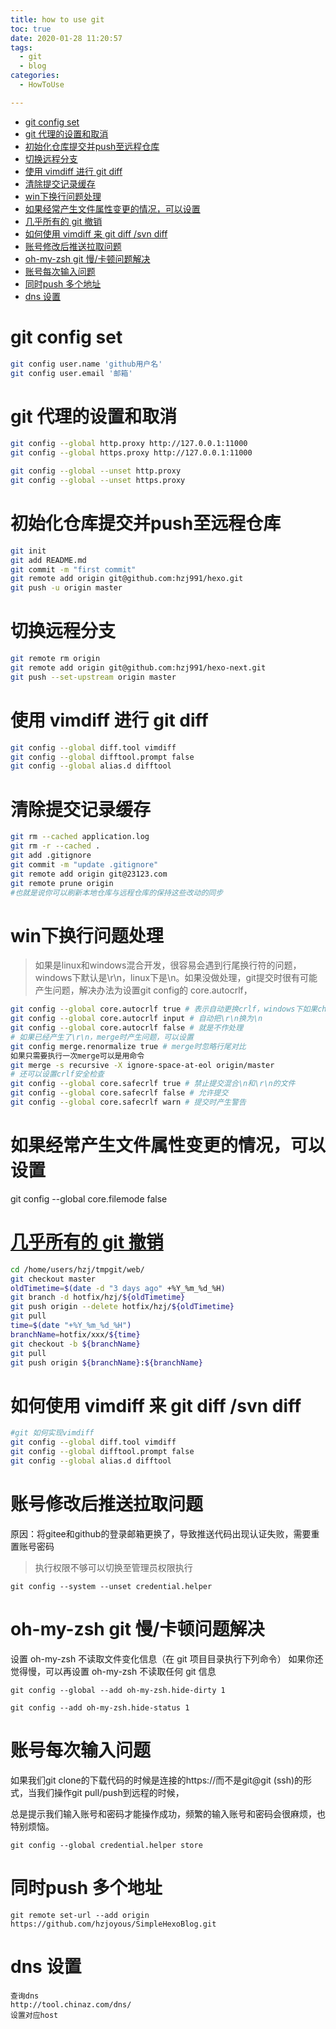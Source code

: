 ```yaml
---
title: how to use git
toc: true
date: 2020-01-28 11:20:57
tags:
  - git
  - blog
categories:
  - HowToUse

---
```


<!-- TOC -->

- [git config set](#git-config-set)
- [git 代理的设置和取消](#git-代理的设置和取消)
- [初始化仓库提交并push至远程仓库](#初始化仓库提交并push至远程仓库)
- [切换远程分支](#切换远程分支)
- [使用 vimdiff 进行 git diff](#使用-vimdiff-进行-git-diff)
- [清除提交记录缓存](#清除提交记录缓存)
- [win下换行问题处理](#win下换行问题处理)
- [如果经常产生文件属性变更的情况，可以设置](#如果经常产生文件属性变更的情况可以设置)
- [几乎所有的 git 撤销](#几乎所有的-git-撤销)
- [如何使用 vimdiff 来 git diff /svn diff](#如何使用-vimdiff-来-git-diff-svn-diff)
- [账号修改后推送拉取问题](#账号修改后推送拉取问题)
- [oh-my-zsh git 慢/卡顿问题解决](#oh-my-zsh-git-慢卡顿问题解决)
- [账号每次输入问题](#账号每次输入问题)
- [同时push 多个地址](#同时push-多个地址)
- [dns 设置](#dns-设置)

<!-- /TOC -->

<!--more-->



# git config set
```sh
git config user.name 'github用户名'  
git config user.email '邮箱'  
```

# git 代理的设置和取消
```sh
git config --global http.proxy http://127.0.0.1:11000
git config --global https.proxy http://127.0.0.1:11000

git config --global --unset http.proxy
git config --global --unset https.proxy
```

# 初始化仓库提交并push至远程仓库

```sh
git init
git add README.md
git commit -m "first commit"
git remote add origin git@github.com:hzj991/hexo.git
git push -u origin master
```

# 切换远程分支

```sh
git remote rm origin
git remote add origin git@github.com:hzj991/hexo-next.git
git push --set-upstream origin master
```

# 使用 vimdiff 进行 git diff

```sh
git config --global diff.tool vimdiff
git config --global difftool.prompt false
git config --global alias.d difftool
```
# 清除提交记录缓存

```sh
git rm --cached application.log
git rm -r --cached .  
git add .gitignore  
git commit -m "update .gitignore"  
git remote add origin git@23123.com
git remote prune origin
#也就是说你可以刷新本地仓库与远程仓库的保持这些改动的同步
```

# win下换行问题处理

> 如果是linux和windows混合开发，很容易会遇到行尾换行符的问题，windows下默认是\r\n，linux下是\n。如果没做处理，git提交时很有可能产生问题，解决办法为设置git config的 core.autocrlf，
```sh
git config --global core.autocrlf true # 表示自动更换crlf，windows下如果checkout是\n，则自动换为\r\n，在提交时在自动换回\n
git config --global core.autocrlf input # 自动把\r\n换为\n
git config --global core.autocrlf false # 就是不作处理
# 如果已经产生了\r\n，merge时产生问题，可以设置
git config merge.renormalize true # merge时忽略行尾对比
如果只需要执行一次merge可以是用命令
git merge -s recursive -X ignore-space-at-eol origin/master
# 还可以设置crlf安全检查
git config --global core.safecrlf true # 禁止提交混合\n和\r\n的文件
git config --global core.safecrlf false # 允许提交
git config --global core.safecrlf warn # 提交时产生警告
```

# 如果经常产生文件属性变更的情况，可以设置
git config --global core.filemode false

# [几乎所有的 git 撤销](http://blog.jobbole.com/87700/)

```sh
cd /home/users/hzj/tmpgit/web/                                                                                                                                                                                
git checkout master                                                                                                                                                                                                 
oldTimetime=$(date -d "3 days ago" +%Y_%m_%d_%H)                                                                                                                                                                    
git branch -d hotfix/hzj/${oldTimetime}                                                                                                                                                                       
git push origin --delete hotfix/hzj/${oldTimetime}                                                                                                                                                            
git pull                                                                                                                                                                                                            
time=$(date "+%Y_%m_%d_%H")                                                                                                                                                                                         
branchName=hotfix/xxx/${time}                                                                                                                                                                                 
git checkout -b ${branchName}                                                                                                                                                                                       
git pull                                                                                                                                                                                                            
git push origin ${branchName}:${branchName}     
```


# 如何使用 vimdiff 来 git diff /svn diff

```sh
#git 如何实现vimdiff
git config --global diff.tool vimdiff
git config --global difftool.prompt false
git config --global alias.d difftool
```


# 账号修改后推送拉取问题

原因：将gitee和github的登录邮箱更换了，导致推送代码出现认证失败，需要重置账号密码

> 执行权限不够可以切换至管理员权限执行

```
git config --system --unset credential.helper
```


# oh-my-zsh git 慢/卡顿问题解决

设置 oh-my-zsh 不读取文件变化信息（在 git 项目目录执行下列命令）
如果你还觉得慢，可以再设置 oh-my-zsh 不读取任何 git 信息
```
git config --global --add oh-my-zsh.hide-dirty 1

git config --add oh-my-zsh.hide-status 1
```

# 账号每次输入问题
如果我们git clone的下载代码的时候是连接的https://而不是git@git (ssh)的形式，当我们操作git pull/push到远程的时候，

总是提示我们输入账号和密码才能操作成功，频繁的输入账号和密码会很麻烦，也特别烦恼。
```
git config --global credential.helper store
```

# 同时push 多个地址

```
git remote set-url --add origin https://github.com/hzjoyous/SimpleHexoBlog.git

```
# dns 设置

```
查询dns
http://tool.chinaz.com/dns/
设置对应host
```
